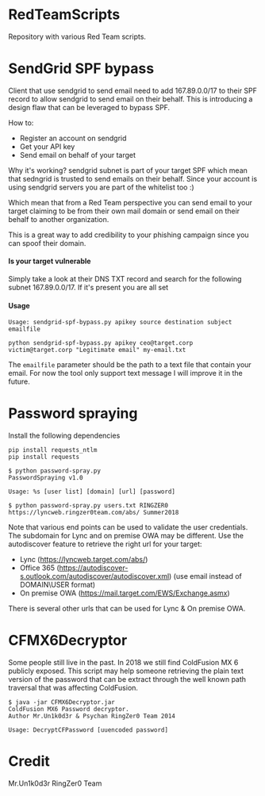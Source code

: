 # RedTeamScripts
Repository with various Red Team scripts.

# SendGrid SPF bypass

Client that use sendgrid to send email need to add 167.89.0.0/17 to their SPF record to allow sendgrid to send email on their behalf. This is introducing a design flaw that can be leveraged to bypass SPF.

How to:
* Register an account on sendgrid
* Get your API key
* Send email on behalf of your target

Why it's working? sendgrid subnet is part of your target SPF which mean that sedngrid is trusted to send emails on their behalf. Since your account is using sendgrid servers you are part of the whitelist too :)

Which mean that from a Red Team perspective you can send email to your target claiming to be from their own mail domain or send email on their behalf to another organization.

This is a great way to add credibility to your phishing campaign since you can spoof their domain.

#### Is your target vulnerable 

Simply take a look at their DNS TXT record and search for the following subnet 167.89.0.0/17. If it's present you are all set

#### Usage

```
Usage: sendgrid-spf-bypass.py apikey source destination subject emailfile

python sendgrid-spf-bypass.py apikey ceo@target.corp victim@target.corp "Legitimate email" my-email.txt
```

The `emailfile` parameter should be the path to a text file that contain your email. For now the tool only support text message I will improve it in the future.

# Password spraying

Install the following dependencies
```
pip install requests_ntlm
pip install requests
```

```
$ python password-spray.py
PasswordSpraying v1.0

Usage: %s [user list] [domain] [url] [password]

$ python password-spray.py users.txt RINGZER0 https://lyncweb.ringzer0team.com/abs/ Summer2018
```

Note that various end points can be used to validate the user credentials. The subdomain for Lync and on premise OWA may be different. Use the autodiscover feature to retrieve the right url for your target:
* Lync (https://lyncweb.target.com/abs/)
* Office 365 (https://autodiscover-s.outlook.com/autodiscover/autodiscover.xml) (use email instead of DOMAIN\USER format)
* On premise OWA (https://mail.target.com/EWS/Exchange.asmx)
    
There is several other urls that can be used for Lync & On premise OWA.

# CFMX6Decryptor

Some people still live in the past. In 2018 we still find ColdFusion MX 6 publicly exposed. This script may help someone retrieving the plain text version of the password that can be extract through the well known path traversal that was affecting ColdFusion.

```
$ java -jar CFMX6Decryptor.jar
ColdFusion MX6 Password decryptor.
Author Mr.Un1k0d3r & Psychan RingZer0 Team 2014

Usage: DecryptCFPassword [uuencoded password]
```

# Credit
Mr.Un1k0d3r RingZer0 Team
